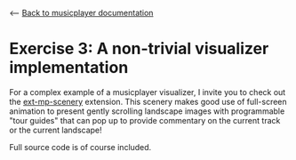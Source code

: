 <-- [Back to musicplayer documentation](../README.md)

# Exercise 3: A non-trivial visualizer implementation

For a complex example of a musicplayer visualizer, I invite you to check out 
the [ext-mp-scenery](https://github.com/scorbo2/ext-mp-scenery) extension. 
This scenery makes good use of full-screen animation to present gently scrolling
landscape images with programmable "tour guides" that can pop up to provide
commentary on the current track or the current landscape! 

Full source code is of course included.
